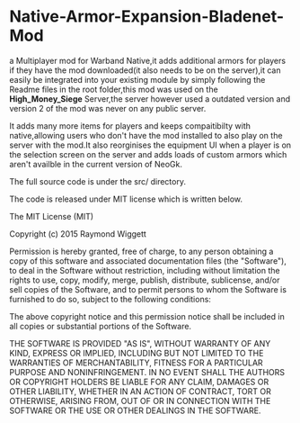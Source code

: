 # Native-Armor-Expansion-Bladenet-Mod

a Multiplayer mod for Warband Native,it adds additional armors for players if they have the mod 
downloaded(it also needs to be on the server),it can easily be integrated into your existing 
module by simply following the Readme files in the root folder,this mod was used on the
**High_Money_Siege** Server,the server however used a outdated version and version 2 of the mod was never on any
public server.

It adds many more items for players and keeps compaitibilty with native,allowing users who don't have the mod installed
to also play on the server with the mod.It also reorginises the equipment UI when a player is on the selection screen 
on the server and adds loads of custom armors which aren't availble in the current version of NeoGk.

The full source code is under the src/ directory.

The code is released under MIT license which is written below.

The MIT License (MIT)

Copyright (c) 2015 Raymond Wiggett

Permission is hereby granted, free of charge, to any person obtaining a copy of this software and associated documentation files (the "Software"), to deal in the Software without restriction, including without limitation the rights to use, copy, modify, merge, publish, distribute, sublicense, and/or sell copies of the Software, and to permit persons to whom the Software is furnished to do so, subject to the following conditions:

The above copyright notice and this permission notice shall be included in all copies or substantial portions of the Software.

THE SOFTWARE IS PROVIDED "AS IS", WITHOUT WARRANTY OF ANY KIND, EXPRESS OR IMPLIED, INCLUDING BUT NOT LIMITED TO THE WARRANTIES OF MERCHANTABILITY, FITNESS FOR A PARTICULAR PURPOSE AND NONINFRINGEMENT. IN NO EVENT SHALL THE AUTHORS OR COPYRIGHT HOLDERS BE LIABLE FOR ANY CLAIM, DAMAGES OR OTHER LIABILITY, WHETHER IN AN ACTION OF CONTRACT, TORT OR OTHERWISE, ARISING FROM, OUT OF OR IN CONNECTION WITH THE SOFTWARE OR THE USE OR OTHER DEALINGS IN THE SOFTWARE.
